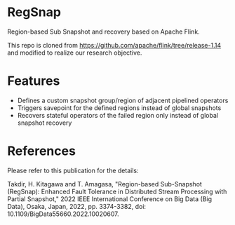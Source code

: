 # RegSnap

Region-based Sub Snapshot and recovery based on Apache Flink.

This repo is cloned from https://github.com/apache/flink/tree/release-1.14 and modified to realize our research objective.

# Features
* Defines a custom snapshot group/region of adjacent pipelined operators 
* Triggers savepoint for the defined regions instead of global snapshots
* Recovers stateful operators of the failed region only instead of global snapshot recovery

# References
Please refer to this publication for the details:

Takdir, H. Kitagawa and T. Amagasa, "Region-based Sub-Snapshot (RegSnap): Enhanced Fault Tolerance in Distributed Stream Processing with Partial Snapshot," 2022 IEEE International Conference on Big Data (Big Data), Osaka, Japan, 2022, pp. 3374-3382, doi: 10.1109/BigData55660.2022.10020607.
